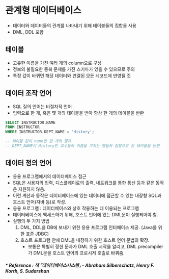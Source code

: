 # 관계형 데이터베이스
- 데이터와 데이터들의 관계를 나타내기 위해 테이블들의 집합을 사용
- DML, DDL 포함

## 테이블
- 고유한 이름을 가진 여러 개의 column으로 구성
- 정보의 불필요한 중복 문제를 가진 스키마가 있을 수 있으므로 주의
- 특정 값이 바뀌면 해당 데이터와 연결된 모든 레코드에 반영될 것

## 데이터 조작 언어
- SQL 질의 언어는 비절차적 언어
- 입력으로 한 개, 혹은 몇 개의 테이블을 받아 항상 한 개의 테이블을 반환

```sql
SELECT INSTRUCTOR.NAME
FROM INSTRUCTOR
WHERE INSTRUCTOR.DEPT_NAME = 'History';

-- 레이블 값이 name인 한 개의 열과
-- DEPT_NAME이 History인 교수들의 이름을 가지는 행들의 집합으로 된 테이블을 반환
```

## 데이터 정의 언어
- 응용 프로그램에서의 데이터베이스 접근
- SQL은 사용자의 입력, 디스플레이로의 출력, 네트워크를 통한 통신 등과 같은 동작은 지원하지 않음.
- 이런 계산과 동작은 데이터베이스에 있는 데이터에 접근할 수 있는 내장형 SQL과 호스트 언어(자바 등)로 작성.
- 응용 프로그램 : 데이터베이스와 상호 작용하는 데 이용되는 프로그램
- 데이터베이스에 액세스하기 위해, 호스트 언어에 있는 DML문이 실행되어야 함.
- 실행의 두 가지 방법
  1. DML, DDL을 DB에 보내기 위한 응용 프로그램 인터페이스 제공. (Java를 위한 표준 JDBC)
  2. 호스트 프로그램 안에 DML을 내장하기 위한 호스트 언어 문법의 확장.
      - 보통은 특별히 정한 문자가 DML 호출 시작을 알리고, DML precompiler가 DML문을 호스트 언어의 프로시저 호출로 바꿔줌.

##### * Reference : 책 ⌜데이터베이스시스템⌟ - Abraham Silberschatz, Henry F. Korth, S. Sudarshan
